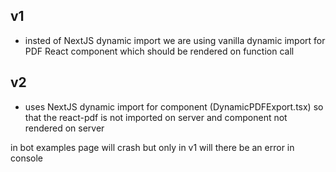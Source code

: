 ## v1

- insted of NextJS dynamic import we are using vanilla dynamic import for PDF React component which should be rendered on function call

## v2

- uses NextJS dynamic import for component (DynamicPDFExport.tsx) so that the react-pdf is not imported on server and component not rendered on server

in bot examples page will crash but only in v1 will there be an error in console
